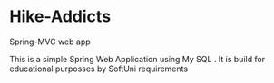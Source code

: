 # Hike-Addicts
Spring-MVC web app 
 
 This is a simple Spring Web Application using My SQL .
 It is build for educational purposses by SoftUni requirements 

